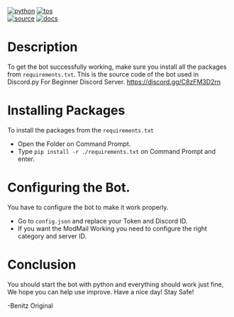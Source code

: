 [![python](https://forthebadge.com/images/badges/made-with-python.svg)](https://python.org) [![tos](https://forthebadge.com/images/badges/ages-12.svg)](https://discord.com/terms)<br/>
[![source](https://forthebadge.com/images/badges/open-source.svg)](https://github.com/BenitzCoding/Discord.py-Beginners) [![docs](https://forthebadge.com/images/badges/for-robots.svg)](https://discord.dev)
# Description

To get the bot successfully working, make sure you install all the packages from `requirements.txt`.
This is the source code of the bot used in Discord.py For Beginner Discord Server.
https://discord.gg/C8zFM3D2rn

# Installing Packages
To install the packages from the `requirements.txt`
- Open the Folder on Command Prompt.
- Type `pip install -r ./requirements.txt` on Command Prompt and enter.

# Configuring the Bot.

You have to configure the bot to make it work properly.
- Go to `config.json` and replace your Token and Discord ID.
- If you want the ModMail Working you need to configure the right category and server ID.
 
# Conclusion
You should start the bot with python and everything should work just fine, We hope you can help use improve.
Have a nice day! Stay Safe!

-Benitz Original
